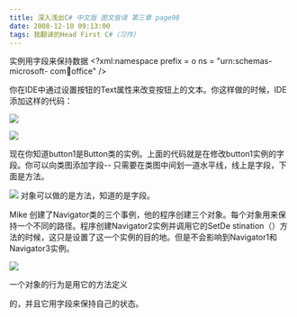 ```yaml
---
title: 深入浅出C# 中文版 图文皆译 第三章 page98
date: 2008-12-10 09:13:00
tags: 我翻译的Head First C#（习作）
---
```

实例用字段来保持数据  <?xml:namespace prefix = o ns = "urn:schemas-microsoft-
com:office:office" />

你在IDE中通过设置按钮的Text属性来改变按钮上的文本。你这样做的时候，IDE添加这样的代码：

![](https://p-blog.csdn.net/images/p_blog_csdn_net/cuipengfei1/EntryImages/20081210/%E6%88%AA%E5%9B%BE00.jpg)

![](https://p-blog.csdn.net/images/p_blog_csdn_net/cuipengfei1/EntryImages/20081210/%E6%88%AA%E5%9B%BE01.jpg)

现在你知道button1是Button类的实例。上面的代码就是在修改button1实例的字段。你可以向类图添加字段--
只需要在类图中间划一道水平线，线上是字段，下面是方法。

![](https://p-blog.csdn.net/images/p_blog_csdn_net/cuipengfei1/EntryImages/20081210/%E6%88%AA%E5%9B%BE02.jpg) 对象可以做的是方法，知道的是字段。

Mike  创建了Navigator类的三个事例，他的程序创建三个对象。每个对象用来保持一个不同的路径。程序创建Navigator2实例并调用它的SetDe
stination（）方法的时候，这只是设置了这一个实例的目的地。但是不会影响到Navigator1和Navigator3实例。

![](https://p-blog.csdn.net/images/p_blog_csdn_net/cuipengfei1/EntryImages/20081210/%E6%88%AA%E5%9B%BE03.jpg)

一个对象的行为是用它的方法定义

的，并且它用字段来保持自己的状态。



